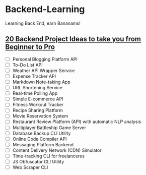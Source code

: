 # Backend-Learning
Learning Back End, earn Bananams!
## [20 Backend Project Ideas to take you from Beginner to Pro](https://github.com/MangoOnMars/Backend-Learning/edit/main/README.md)
- [ ] Personal Blogging Platform API
- [ ] To-Do List API
- [ ] Weather API Wrapper Service
- [ ] Expense Tracker API
- [ ] Markdown Note-taking App
- [ ] URL Shortening Service
- [ ] Real-time Polling App
- [ ] Simple E-commerce API
- [ ] Fitness Workout Tracker
- [ ] Recipe Sharing Platform
- [ ] Movie Reservation System
- [ ] Restaurant Review Platform (API) with automatic NLP analysis
- [ ] Multiplayer Battleship Game Server
- [ ] Database Backup CLI Utility
- [ ] Online Code Compiler API
- [ ] Messaging Platform Backend
- [ ] Content Delivery Network (CDN) Simulator
- [ ] Time-tracking CLI for freelanceres
- [ ] JS Obfuscator CLI Utility
- [ ] Web Scraper CLI
